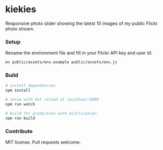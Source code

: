 # kiekies

Responsive photo slider showing the latest 10 images of my public Flickr photo stream.

### Setup

Rename the environment file and fill in your Flickr API key and user id:

``` bash
mv public/assets/env.example public/assets/env.js
```


### Build

``` bash
# install dependencies
npm install

# serve with hot reload at localhost:8080
npm run watch

# build for production with minification
npm run build
```

### Contribute

MIT license. Pull requests welcome.
